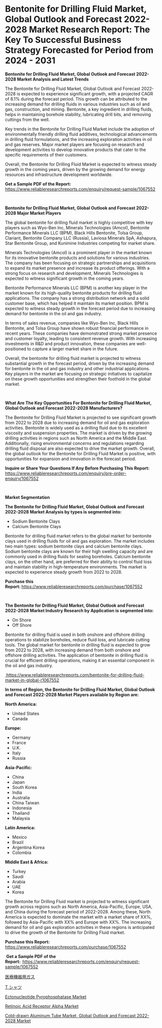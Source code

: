 <p><h1>Bentonite for Drilling Fluid Market, Global Outlook and Forecast 2022-2028 Market Research Report: The Key To Successful Business Strategy Forecasted for Period from 2024 - 2031</h1></p><p><strong>Bentonite for Drilling Fluid Market, Global Outlook and Forecast 2022-2028 Market Analysis and Latest Trends</strong></p>
<p><p>The Bentonite for Drilling Fluid Market, Global Outlook and Forecast 2022-2028 is expected to experience significant growth, with a projected CAGR of 8.1% during the forecast period. This growth can be attributed to the increasing demand for drilling fluids in various industries such as oil and gas, construction, and mining. Bentonite, a key ingredient in drilling fluids, helps in maintaining borehole stability, lubricating drill bits, and removing cuttings from the well.</p><p>Key trends in the Bentonite for Drilling Fluid Market include the adoption of environmentally friendly drilling fluid additives, technological advancements in drilling fluid formulations, and the increasing exploration activities in oil and gas reserves. Major market players are focusing on research and development activities to develop innovative products that cater to the specific requirements of their customers.</p><p>Overall, the Bentonite for Drilling Fluid Market is expected to witness steady growth in the coming years, driven by the growing demand for energy resources and infrastructure development worldwide.</p></p>
<p><strong>Get a Sample PDF of the Report:&nbsp;</strong> <a href="https://www.reliableresearchreports.com/enquiry/request-sample/1067552">https://www.reliableresearchreports.com/enquiry/request-sample/1067552</a></p>
<p>&nbsp;</p>
<p><strong>Bentonite for Drilling Fluid Market, Global Outlook and Forecast 2022-2028 Major Market Players</strong></p>
<p><p>The global bentonite for drilling fluid market is highly competitive with key players such as Wyo-Ben Inc, Minerals Technologies (Amcol), Bentonite Performance Minerals LLC (BPM), Black Hills Bentonite, Tolsa Group, Clariant, Bentonite Company LLC (Russia), Laviosa Minerals SpA, Ashapura, Star Bentonite Group, and Kunimine Industries competing for market share.</p><p>Minerals Technologies (Amcol) is a prominent player in the market known for its innovative bentonite products and solutions for various industries. The company has been focusing on strategic partnerships and acquisitions to expand its market presence and increase its product offerings. With a strong focus on research and development, Minerals Technologies is expected to witness significant growth in the coming years.</p><p>Bentonite Performance Minerals LLC (BPM) is another key player in the market known for its high-quality bentonite products for drilling fluid applications. The company has a strong distribution network and a solid customer base, which has helped it maintain its market position. BPM is expected to witness steady growth in the forecast period due to increasing demand for bentonite in the oil and gas industry.</p><p>In terms of sales revenue, companies like Wyo-Ben Inc, Black Hills Bentonite, and Tolsa Group have shown robust financial performance in recent years. These companies have demonstrated strong market presence and customer loyalty, leading to consistent revenue growth. With increasing investments in R&D and product innovation, these companies are well-positioned to capture a larger market share in the future.</p><p>Overall, the bentonite for drilling fluid market is projected to witness substantial growth in the forecast period, driven by the increasing demand for bentonite in the oil and gas industry and other industrial applications. Key players in the market are focusing on strategic initiatives to capitalize on these growth opportunities and strengthen their foothold in the global market.</p></p>
<p>&nbsp;</p>
<p><strong>What Are The Key Opportunities For Bentonite for Drilling Fluid Market, Global Outlook and Forecast 2022-2028 Manufacturers?</strong></p>
<p><p>The Bentonite for Drilling Fluid Market is projected to see significant growth from 2022 to 2028 due to increasing demand for oil and gas exploration activities. Bentonite is widely used as a drilling fluid due to its excellent viscosity and suspension properties. The market is driven by the growing drilling activities in regions such as North America and the Middle East. Additionally, rising environmental concerns and regulations regarding drilling fluid disposal are also expected to drive the market growth. Overall, the global outlook for the Bentonite for Drilling Fluid Market is positive, with opportunities for expansion and innovation in the forecast period.</p></p>
<p><strong>Inquire or Share Your Questions If Any Before Purchasing This Report:</strong> <a href="https://www.reliableresearchreports.com/enquiry/pre-order-enquiry/1067552">https://www.reliableresearchreports.com/enquiry/pre-order-enquiry/1067552</a></p>
<p>&nbsp;</p>
<p><strong>Market Segmentation</strong></p>
<p><strong>The Bentonite for Drilling Fluid Market, Global Outlook and Forecast 2022-2028 Market Analysis by types is segmented into:</strong></p>
<p><ul><li>Sodium Bentonite Clays</li><li>Calcium Bentonite Clays</li></ul></p>
<p><p>Bentonite for drilling fluid market refers to the global market for bentonite clays used in drilling fluids for oil and gas exploration. The market includes two main types: sodium bentonite clays and calcium bentonite clays. Sodium bentonite clays are known for their high swelling capacity and are commonly used in drilling fluids for sealing boreholes. Calcium bentonite clays, on the other hand, are preferred for their ability to control fluid loss and maintain stability in high-temperature environments. The market is expected to experience steady growth from 2022 to 2028.</p></p>
<p><strong>Purchase this Report:&nbsp;</strong><a href="https://www.reliableresearchreports.com/purchase/1067552">https://www.reliableresearchreports.com/purchase/1067552</a></p>
<p>&nbsp;</p>
<p><strong>The Bentonite for Drilling Fluid Market, Global Outlook and Forecast 2022-2028 Market Industry Research by Application is segmented into:</strong></p>
<p><ul><li>On Shore</li><li>Off Shore</li></ul></p>
<p><p>Bentonite for drilling fluid is used in both onshore and offshore drilling operations to stabilize boreholes, reduce fluid loss, and lubricate cutting tools. The global market for bentonite in drilling fluid is expected to grow from 2022 to 2028, with increasing demand from both onshore and offshore drilling activities. The application of bentonite in drilling fluid is crucial for efficient drilling operations, making it an essential component in the oil and gas industry.</p></p>
<p><a href="https://www.reliableresearchreports.com/bentonite-for-drilling-fluid-market-in-global-r1067552">&nbsp;https://www.reliableresearchreports.com/bentonite-for-drilling-fluid-market-in-global-r1067552</a></p>
<p><strong>In terms of Region, the Bentonite for Drilling Fluid Market, Global Outlook and Forecast 2022-2028 Market Players available by Region are:</strong></p>
<p>
    <p> <strong> North America: </strong>
        <ul>
            <li>United States</li>
            <li>Canada</li>
        </ul>
        </p> 
    <p> <strong> Europe: </strong>
        <ul>
            <li>Germany</li>
            <li>France</li>
            <li>U.K.</li>
            <li>Italy</li>
            <li>Russia</li>
        </ul>
        </p> 
    <p> <strong> Asia-Pacific: </strong>
        <ul>
            <li>China</li>
            <li>Japan</li>
            <li>South Korea</li>
            <li>India</li>
            <li>Australia</li>
            <li>China Taiwan</li>
            <li>Indonesia</li>
            <li>Thailand</li>
            <li>Malaysia</li>
        </ul>
        </p> 
    <p> <strong> Latin America: </strong>
        <ul>
            <li>Mexico</li>
            <li>Brazil</li>
            <li>Argentina Korea</li>
            <li>Colombia</li>
        </ul>
        </p> 
    <p> <strong> Middle East & Africa: </strong>
        <ul>
            <li>Turkey</li>
            <li>Saudi</li>
            <li>Arabia</li>
            <li>UAE</li>
            <li>Korea</li>
        </ul>
    </p>
    </p>
<p><p>The Bentonite for Drilling Fluid market is projected to witness significant growth across regions such as North America, Asia-Pacific, Europe, USA, and China during the forecast period of 2022-2028. Among these, North America is expected to dominate the market with a market share of XX%, followed by Asia-Pacific with XX% and Europe with XX%. The increasing demand for oil and gas exploration activities in these regions is anticipated to drive the growth of the Bentonite for Drilling Fluid market.</p></p>
<p><strong>Purchase this Report: </strong><a href="https://www.reliableresearchreports.com/purchase/1067552">https://www.reliableresearchreports.com/purchase/1067552</a></p>
<p>&nbsp;<strong>Get a Sample PDF of the Report:&nbsp;&nbsp;</strong><a href="https://www.reliableresearchreports.com/enquiry/request-sample/1067552">https://www.reliableresearchreports.com/enquiry/request-sample/1067552</a></p>
<p><strong></strong></p>
<p><p><a href="https://github.com/KaydenJohns1964/Market-Research-Report-List-1/blob/main/855952486886.md">医療機器用ガス</a></p><p><a href="https://github.com/marbadji/Market-Research-Report-List-1/blob/main/417726886885.md">T シャツ</a></p><p><a href="https://www.linkedin.com/pulse/ectonucleotide-pyrophosphatase-market-size-trends-complete-industry-jqa9c">Ectonucleotide Pyrophosphatase Market</a></p><p><a href="https://www.linkedin.com/pulse/retinoic-acid-receptor-alpha-market-insights-cagr-trends-growth-hdsfc">Retinoic Acid Receptor Alpha Market</a></p><p><a href="https://github.com/maudAbbott7/Market-Research-Report-List-1/blob/main/cold-drawn-aluminum-tube-market-global-outlook-and-forecast-2022-2028-market.md">Cold-drawn Aluminum Tube Market, Global Outlook and Forecast 2022-2028 Market</a></p></p>